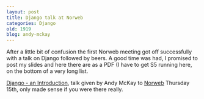 ```yaml
---
layout: post
title: Django talk at Norweb
categories: Django
old: 1919
blog: andy-mckay
---
```

<p>After a little bit of confusion the first Norweb meeting got off successfully with a talk on Django followed by beers. A good time was had, I promised to post my slides and here there are as a PDF (I have to get S5 running here, on the bottom of a very long list.</p>

<p><a href="/files/django-an-introduction.pdf">Django - an Introduction</a>, talk given by Andy McKay to <a href="http://norweb.cnuk.org">Norweb</a> Thursday 15th, only made sense if you were there really.</p>